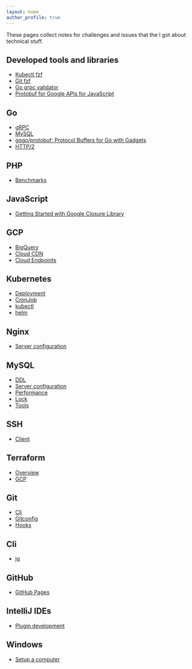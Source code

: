 ```yaml
---
layout: home
author_profile: true
---
```

These pages collect notes for challenges and issues that the I got about technical stuff.

Developed tools and libraries
----
- [Kubectl fzf](https://github.com/at-ishikawa/kubectl-fzf)
- [Git fzf](https://github.com/at-ishikawa/git-fzf)
- [Go grpc validator](https://pkg.go.dev/github.com/at-ishikawa/go-grpc-validator/playground/v9?tab=doc)
- [Protobuf for Google APIs for JavaScript](https://www.npmjs.com/package/@at-ishikawa/googleapis-protobuf)

Go
----
- [gRPC](./docs/golang/grpc)
- [MySQL](./docs/golang/mysql)
- [gogo/protobuf: Protocol Buffers for Go with Gadgets](./docs/golang/gogoprotobuf)
- [HTTP/2](./docs/golang/http2)

PHP
---
- [Benchmarks](./docs/php/benchmarks)

JavaScript
----
- [Getting Started with Google Closure Library](./docs/javascript/google-closure-library)


GCP
----
- [BigQuery](./docs/gcp/bigquery)
- [Cloud CDN](./docs/gcp/cloud_cdn)
- [Cloud Endpoints](./docs/gcp/cloud_endpoints)

Kubernetes
---
- [Deployment](./docs/kubernetes/deployment)
- [CronJob](./docs/kubernetes/cronjob)
- [kubectl](./docs/kubernetes/kubectl)
- [helm](./docs/kubernetes/helm/client)


Nginx
---
- [Server configuration](./docs/nginx/server_config)

MySQL
----
- [DDL](./docs/mysql/ddl)
- [Server configuration](./docs/mysql/server_config)
- [Performance](./docs/mysql/performance)
- [Lock](./docs/mysql/lock)
- [Tools](./docs/mysql/tools)

SSH
----
- [Client](./docs/ssh/client)


Terraform
----
- [Overview](./docs/terraform/overview)
- [GCP](./docs/terraform/gcp)

Git
---
- [Cli](./docs/git/cli)
- [Gitconfig](./docs/git/gitconfig)
- [Hooks](./docs/git/hooks)

Cli
---
- [jq](./docs/cli/jq)


GitHub
----
- [GitHub Pages](./docs/github/github_pages)

IntelliJ IDEs
---
- [Plugin development](./docs/intellij/plugin)

Windows
---
- [Setup a computer](./docs/windows/setup)
